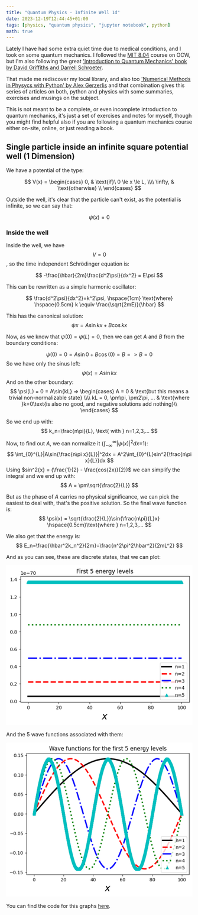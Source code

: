 ```yaml
---
title: "Quantum Physics - Infinite Well 1d"
date: 2023-12-19T12:44:45+01:00
tags: [physics, "quantum physics", "jupyter notebook", python]
math: true
---
```


Lately I have had some extra quiet time due to medical conditions, and I took on some quantum mechanics. I followed the [MIT 8.04](https://ocw.mit.edu/courses/8-04-quantum-physics-i-spring-2013) course on OCW, but I'm also following the great ['Introduction to Quantum Mechanics' book by David Griffiths and Darrell Schroeter](https://doi.org/10.1017/9781316995433).

That made me rediscover my local library, and also too ['Numerical Methods in Physycs with Python' by Alex Gerzerlis](https://doi.org/10.1017/9781108772310) and that combination gives this series of articles on both, python and physics with some summaries, exercises and musings on the subject.

This is not meant to be a complete, or even incomplete introduction to quantum mechanics, it's just a set of exercises and notes for myself, though you might find helpful also if you are following a quantum mechanics course either on-site, online, or just reading a book.


## Single particle inside an infinite square potential well (1 Dimension)

We have a potential of the type:

$$
V(x) =
\begin{cases}
    0, & \text{if}\ 0 \le x \le L, \\\\
    \infty, & \text{otherwise} \\
\end{cases}
$$

Outside the well, it's clear that the particle can't exist, as the potential is infinite, so we can say that:

$$\psi(x) = 0$$

### Inside the well

Inside the well, we have $$V=0$$, so the time independent Schrödinger equation is:

$$
-\frac{\hbar}{2m}\frac{d^2\psi}{dx^2} = E\psi
$$

This can be rewritten as a simple harmonic oscillator:

$$
\frac{d^2\psi}{dx^2}=k^2\psi, \hspace{1cm} \text{where} \hspace{0.5cm} k \equiv \frac{\sqrt{2mE}}{\hbar}
$$

This has the canonical solution:
$$
\psi{x} = A\sin{kx} + B\cos{kx}
$$

Now, as we know that $\psi(0) = \psi(L) = 0$, then we can get $A$ and $B$ from the boundary conditions:

$$
\psi(0) = 0 = A\sin{0} + B\cos(0) = B => B = 0
$$
So we have only the sinus left:
$$
\psi(x) = A\sin{kx}
$$
And on the other boundary:
$$
\psi(L) = 0 = A\sin{kL} => \begin{cases}
    A = 0 & \text{but this means a trivial non-normalizable state} \\\\
    kL = 0, \pm\pi, \pm2\pi, ... & \text{where }k=0\text{is also no good, and negative solutions add nothing}\\
\end{cases}
$$

So we end up with:
$$
k_n=\frac{n\pi}{L}, \text{ with } n=1,2,3,...
$$

Now, to find out $A$, we can normalize it ($\int_{-\infty}^{\infty}|\psi(x)|^2dx$=1):
$$
\int_{0}^{L}|A\sin{\frac{n\pi x}{L}}|^2dx = A^2\int_{0}^{L}sin^2{\frac{n\pi x}{L}}dx
$$
Using $sin^2{x} = (\frac{1}{2} - \frac{cos(2x)}{2})$ we can simplify the integral and we end up with:
$$
A = \pm\sqrt{\frac{2}{L}}
$$

But as the phase of $A$ carries no physical significance, we can pick the easiest to deal with, that's the positive solution. So the final wave function is:
$$
\psi(x) = \sqrt{\frac{2}{L}}\sin{\frac{n\pi}{L}x} \hspace{0.5cm}\text{where } n=1,2,3,...
$$

We also get that the energy is:
$$
E_n=\frac{\hbar^2k_n^2}{2m}=\frac{n^2\pi^2\hbar^2}{2mL^2}
$$


And as you can see, these are discrete states, that we can plot:

![Energy levels](images/Infinite_well-First_5_energy_levels.png)

And the 5 wave functions associated with them:

![Wave functions](images/Infinite_well-First_5_wave_functions.png)


You can find the code for this graphs [here](https://github.com/david-caro/musings/blob/main/content/posts/2023-12-19-Quantum-physics-infinite-well-1d/code/infinite-well-1d.ipynb).